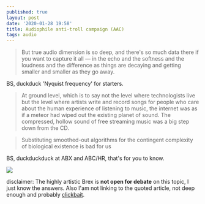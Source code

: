 ```yaml
---
published: true
layout: post
date: '2020-01-28 19:58'
title: Audiophile anti-troll campaign (AAC)
tags: audio 
---
```

> But true audio dimension is so deep, and there's so much data there if you want to capture it all — in the echo and the softness and the loudness and the difference as things are decaying and getting smaller and smaller as they go away. 

BS, duckduck 'Nyquist frequency' for starters.

> At ground level, which is to say not the level where technologists live but the level where artists write and record songs for people who care about the human experience of listening to music, the internet was as if a meteor had wiped out the existing planet of sound. The compressed, hollow sound of free streaming music was a big step down from the CD.

> Substituting smoothed-out algorithms for the contingent complexity of biological existence is bad for us

BS, duckduckduck at ABX and ABC/HR, that's for you to know. 

<img src="https://geardiary.com/wp-content/uploads/2017/12/FX-Audio-Tube-01-650x444.png" style="mix-blend-mode: multiply;">

disclaimer: The highly artistic Brex is **not open for debate** on this topic, I just know the answers. Also I'am not linking to the quoted article, not deep enough and probably [clickbait](https://en.wikipedia.org/wiki/Clickbait).
